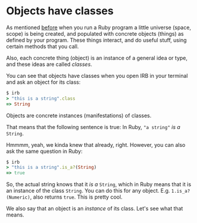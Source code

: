 # Objects have classes

As mentioned [before](/object_oriented_programming.html) when you run a Ruby
program a little universe (space, scope) is being created, and populated with
concrete objects (things) as defined by your program. These things interact,
and do useful stuff, using certain methods that you call.

Also, each concrete thing (object) is an instance of a general idea or type,
and these ideas are called *classes*.

You can see that objects have classes when you open IRB in your terminal and
ask an object for its class:

```ruby
$ irb
> "this is a string".class
=> String
```

<p class="note">
Objects are concrete instances (manifestations) of classes.
</p>

That means that the following sentence is true: In Ruby, `"a string"` *is a*
`String`.

Hmmmm, yeah, we kinda knew that already, right. However, you can also ask the
same question in Ruby:

```ruby
$ irb
> "this is a string".is_a?(String)
=> true
```

So, the actual string knows that it *is a* `String`, which in Ruby means that
it is an instance of the class `String`. You can do this for any object. E.g.
`1.is_a?(Numeric)`, also returns `true`. This is pretty cool.

We also say that an object is an *instance* of its class. Let's see what that
means.

